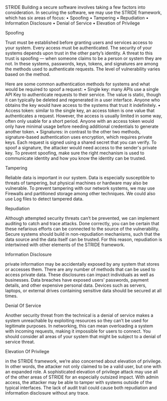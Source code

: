 STRIDE
Building a secure software involves taking a few factors into consideration. In securing the  software, we may use the STRIDE framework, which has six areas of focus:
•	Spoofing
•	Tampering
•	Repudiation
•	Information Disclosure
•	Denial of Service
•	Elevation of Privilege

Spoofing

Trust must be established before granting users and services access to your system. Every access must be authenticated. The security of your systems depends upon trust in the other party’s identity. A threat to this trust is spoofing — when someone claims to be a person or system they are not. In these systems, passwords, keys, tokens, and signatures are among the methods used to authenticate requests. The level of vulnerability varies based on the method.

Here are some common authentication methods for systems and what would be required to spoof a request:
•	Single key: many APIs use a single API Key to authenticate requests to their service. The value is static, though it can typically be deleted and regenerated in a user interface. Anyone who obtains the key would have access to the systems that trust it indefinitely.
•	Access token: similar to the single key, an access token is one value that authenticates a request. However, the access is usually limited in some way, often only usable for a short period. Anyone with an access token would only have minimal usage before needing additional credentials to generate another token.
•	Signatures: in contrast to the other two methods, signature-based authentication uses encryption, which requires private keys. Each request is signed using a shared secret that you can verify. To spoof a signature, the attacker would need access to the sender's private key.
To prevent spoofing,  make sure the right mechanism is used to communicate identity and how you know the identity can be trusted.

Tampering

Reliable data is important in our system. Data is especially susceptible to threats of tampering, but physical machines or hardware may also be vulnerable. To prevent tampering with our network systems, we may use Firewalls and partitioned storage among other techniques. We could also use Log files to detect tampered data.

Repudiation

Although attempted security threats can’t be prevented, we can implement auditing to catch and trace attacks. Done correctly, you can be certain that these nefarious efforts can be connected to the source of the vulnerability. Secure systems should build in non-repudiation mechanisms, such that the data source and the data itself can be trusted. For this reason, repudiation is intertwined with other elements of the STRIDE framework. 

Information Disclosure

private information may be accidentally exposed by any system that stores or accesses them. There are any number of methods that can be used to access private data. These disclosures can impact individuals as well as businesses. Data breaches have exposed users’  passwords, payment details, and other expensive personal data. Devices such as servers, laptops, or external drives containing sensitive data should be secured at all times. 




Denial Of Service

Another security threat from the technical is a denial of service makes a system unreachable by exploiting resources so they can’t be used for legitimate purposes. In networking, this can mean overloading a system with incoming requests, making it impossible for users to connect.
You should consider all areas of your system that might be subject to a denial of service threat. 

Elevation Of Privilege

in the STRIDE framework, we’re also concerned about elevation of privilege. In other words, the attacker not only claimed to be a valid user, but one with an expanded role.
A sophisticated elevation of privilege attack may use all of the other areas of STRIDE for an especially outsized impact. With admin access, the attacker may be able to tamper with systems outside of the typical interfaces. The lack of audit trail could cause both repudiation and information disclosure without any trace. 
